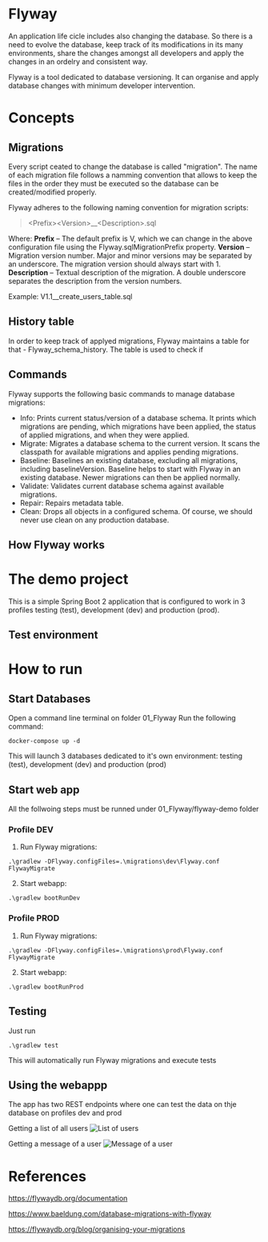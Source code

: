 # Flyway

An application life cicle includes also changing the database. So there is a need to evolve the database, keep track of its modifications in its many environments, share the changes amongst all developers and apply the changes in an ordelry and consistent way.

Flyway is a tool dedicated to database versioning. It can organise and apply database changes with minimum developer intervention.

# Concepts
## Migrations
Every script ceated to change the database is called "migration". The name of each migration file follows a namming convention that allows to keep the files in the order they must be executed so the database can be created/modified properly.

Flyway adheres to the following naming convention for migration scripts:

> \<Prefix\>\<Version\>__\<Description\>.sql

Where:
**Prefix** – The default prefix is V, which we can change in the above configuration file using the Flyway.sqlMigrationPrefix property.
**Version** – Migration version number. Major and minor versions may be separated by an underscore. The migration version should always start with 1.
**Description** – Textual description of the migration. A double underscore separates the description from the version numbers.

Example: V1.1__create_users_table.sql

## History table
In order to keep track of applyed migrations, Flyway maintains a table for that - Flyway_schema_history. The table is used to check if

## Commands
Flyway supports the following basic commands to manage database migrations:
- Info: Prints current status/version of a database schema. It prints which migrations are pending, which migrations have been applied, the status of applied migrations, and when they were applied.
- Migrate: Migrates a database schema to the current version. It scans the classpath for available migrations and applies pending migrations.
- Baseline: Baselines an existing database, excluding all migrations, including baselineVersion. Baseline helps to start with Flyway in an existing database. Newer migrations can then be applied normally.
- Validate: Validates current database schema against available migrations.
- Repair: Repairs metadata table.
- Clean: Drops all objects in a configured schema. Of course, we should never use clean on any production database.

## How Flyway works

# The demo project
This is a simple Spring Boot 2 application that is configured to work in 3 profiles testing (test), development (dev) and production (prod).

## Test environment

# How to run
## Start Databases

Open a command line terminal on folder 01_Flyway
Run the following command:
````
docker-compose up -d
````
This will launch 3 databases dedicated to it's own environment: testing (test), development (dev) and production (prod)

## Start web app
All the follwoing steps must be runned under 01_Flyway/flyway-demo folder
### Profile DEV
1. Run Flyway migrations:
````
.\gradlew -DFlyway.configFiles=.\migrations\dev\Flyway.conf FlywayMigrate
````
2. Start webapp:
````
.\gradlew bootRunDev
````

### Profile PROD
1. Run Flyway migrations:
````
.\gradlew -DFlyway.configFiles=.\migrations\prod\Flyway.conf FlywayMigrate
````
2. Start webapp:
````
.\gradlew bootRunProd
````

## Testing
Just run 
````
.\gradlew test 
````
This will automatically run Flyway migrations and execute tests

## Using the webappp
The app has two REST endpoints where one can test the data on thje database on profiles dev and prod

Getting a list of all users
![List of users](/documentation/users_list.png)

Getting a message of a user
![Message of a user](/documentation/users_list.png)


# References
https://flywaydb.org/documentation

https://www.baeldung.com/database-migrations-with-flyway

https://flywaydb.org/blog/organising-your-migrations
